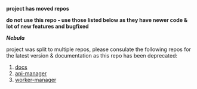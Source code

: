 **project has moved repos**

**do not use this repo - use those listed below as they have newer code & lot of new features and bugfixed**

***Nebula***

project was split to multiple repos, please consulate the following repos for the latest version & documentation as this repo has been deprecated:

1. [docs](https://github.com/nebula-orchestrator/docs)
2. [api-manager](https://github.com/nebula-orchestrator/api-manager)
3. [worker-manager](https://github.com/nebula-orchestrator/worker-manager)


